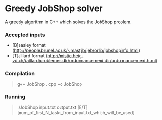 # Greedy JobShop solver
A greedy algorithm in C++ which solves the JobShop problem.

### Accepted inputs
- [B]easley format (http://people.brunel.ac.uk/~mastjjb/jeb/orlib/jobshopinfo.html)
- [T]aillard format (http://mistic.heig-vd.ch/taillard/problemes.dir/ordonnancement.dir/ordonnancement.html)

### Compilation
> g++ JobShop . cpp −o JobShop

### Running
> ./JobShop input.txt output.txt [B/T] [num_of_first_N_tasks_from_input.txt_which_will_be_used]
